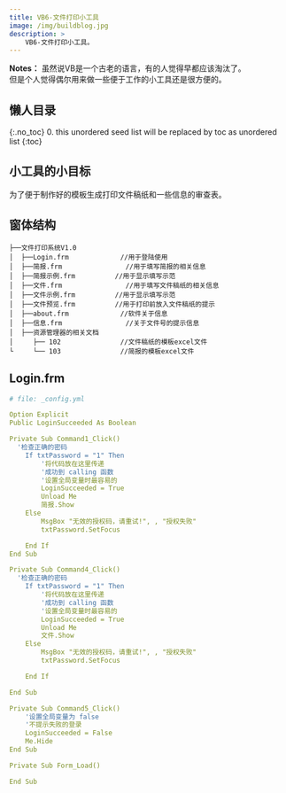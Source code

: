 ```yaml
---
title: VB6-文件打印小工具
image: /img/buildblog.jpg
description: >
    VB6-文件打印小工具。
---
```


**Notes：**
虽然说VB是一个古老的语言，有的人觉得早都应该淘汰了。  
但是个人觉得偶尔用来做一些便于工作的小工具还是很方便的。

## 懒人目录
{:.no_toc}
0. this unordered seed list will be replaced by toc as unordered list
{:toc}

## 小工具的小目标
为了便于制作好的模板生成打印文件稿纸和一些信息的审查表。  
## 窗体结构

~~~
├──文件打印系统V1.0
│  ├──Login.frm				//用于登陆使用
│  ├──简报.frm				//用于填写简报的相关信息
│  ├──简报示例.frm			//用于显示填写示范
│  ├──文件.frm				//用于填写文件稿纸的相关信息
│  ├──文件示例.frm			//用于显示填写示范
│  ├──文件预览.frm			//用于打印前放入文件稿纸的提示
│  ├──about.frm				//软件关于信息
│  ├──信息.frm				//关于文件号的提示信息
│  ├──资源管理器的相关文档
│     ├── 102				//文件稿纸的模板excel文件
└     └── 103				//简报的模板excel文件
~~~


## Login.frm
~~~yml
# file: _config.yml

Option Explicit
Public LoginSucceeded As Boolean

Private Sub Command1_Click()
  '检查正确的密码
    If txtPassword = "1" Then
        '将代码放在这里传递
        '成功到 calling 函数
        '设置全局变量时最容易的
        LoginSucceeded = True
        Unload Me
        简报.Show
    Else
        MsgBox "无效的授权码，请重试!", , "授权失败"
        txtPassword.SetFocus

    End If
End Sub

Private Sub Command4_Click()
  '检查正确的密码
    If txtPassword = "1" Then
        '将代码放在这里传递
        '成功到 calling 函数
        '设置全局变量时最容易的
        LoginSucceeded = True
        Unload Me
        文件.Show
    Else
        MsgBox "无效的授权码，请重试!", , "授权失败"
        txtPassword.SetFocus

    End If

End Sub

Private Sub Command5_Click()
    '设置全局变量为 false
    '不提示失败的登录
    LoginSucceeded = False
    Me.Hide
End Sub

Private Sub Form_Load()

End Sub

~~~






